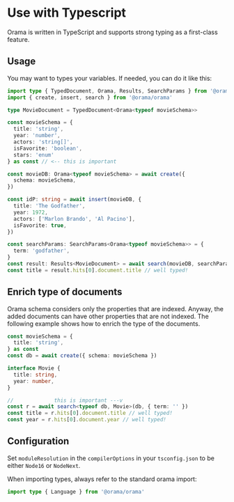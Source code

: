 # Use with Typescript

Orama is written in TypeScript and supports strong typing as a first-class feature.

## Usage

You may want to types your variables. If needed, you can do it like this:

```ts copy
import type { TypedDocument, Orama, Results, SearchParams } from '@orama/orama'
import { create, insert, search } from '@orama/orama'

type MovieDocument = TypedDocument<Orama<typeof movieSchema>>

const movieSchema = {
  title: 'string',
  year: 'number',
  actors: 'string[]',
  isFavorite: 'boolean',
  stars: 'enum'
} as const // <-- this is important

const movieDB: Orama<typeof movieSchema> = await create({
  schema: movieSchema,
})

const idP: string = await insert(movieDB, {
  title: 'The Godfather',
  year: 1972,
  actors: ['Marlon Brando', 'Al Pacino'],
  isFavorite: true,
})

const searchParams: SearchParams<Orama<typeof movieSchema>> = {
  term: 'godfather',
}
const result: Results<MovieDocument> = await search(movieDB, searchParams)
const title = result.hits[0].document.title // well typed!
```

## Enrich type of documents

Orama schema considers only the properties that are indexed.
Anyway, the added documents can have other properties that are not indexed.
The following example shows how to enrich the type of the documents.

```ts copy
const movieSchema = {
  title: 'string',
} as const
const db = await create({ schema: movieSchema })

interface Movie {
  title: string,
  year: number,
}

//             this is important ---v
const r = await search<typeof db, Movie>(db, { term: '' })
const title = r.hits[0].document.title // well typed!
const year = r.hits[0].document.year // well typed!
```

## Configuration

Set `moduleResolution` in the `compilerOptions` in your `tsconfig.json` to be either `Node16` or `NodeNext`.

When importing types, always refer to the standard orama import:

```ts copy
import type { Language } from '@orama/orama'
```